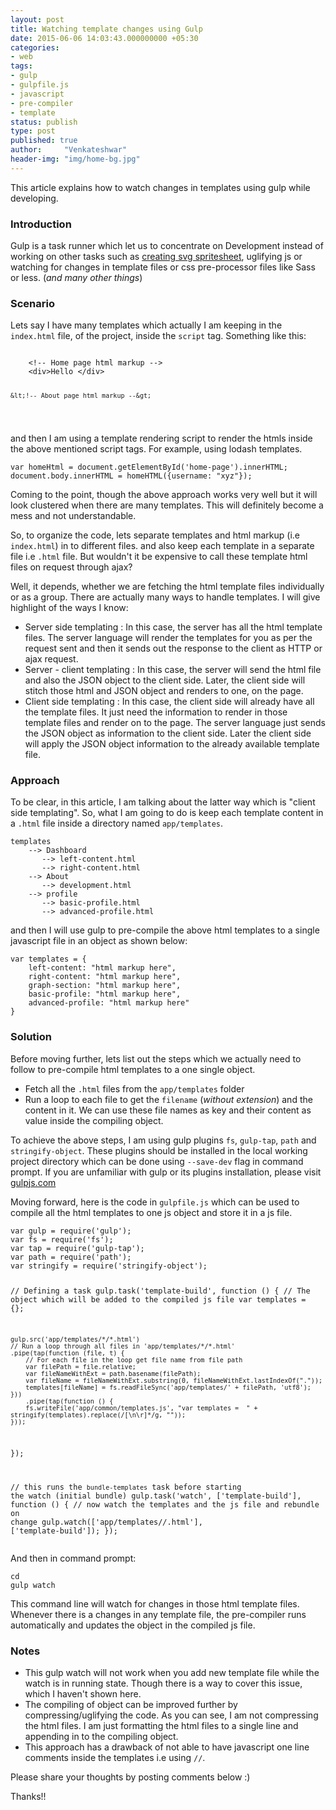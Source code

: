 ```yaml
---
layout: post
title: Watching template changes using Gulp
date: 2015-06-06 14:03:43.000000000 +05:30
categories:
- web
tags:
- gulp
- gulpfile.js
- javascript
- pre-compiler
- template
status: publish
type: post
published: true
author:     "Venkateshwar"
header-img: "img/home-bg.jpg"
---
```

<p>This article explains how to watch changes in templates using gulp while developing. </p>
<h3 id="introduction">Introduction</h3>
<p>Gulp is a task runner which let us to concentrate on Development instead of working on other tasks such as <a href="https://github.com/jkphl/gulp-svg-sprite">creating svg spritesheet</a>, uglifying js or watching for changes in template files or css pre-processor files like Sass or less. (<em>and many other things</em>)</p>
<h3 id="scenario">Scenario</h3>
<p>Lets say I have many templates which actually I am keeping in the <code>index.html</code> file, of the project, inside the <code>script</code> tag. Something like this:</p>
<pre><code>
    &lt;!-- Home page html markup --&gt;
    &lt;div&gt;Hello &lt;/div&gt;



    &lt;!-- About page html markup --&gt;

</code></pre>
<p>and then I am using a template rendering script to render the htmls inside the above mentioned script tags. For example, using lodash templates.</p>
<pre><code>var homeHtml = document.getElementById('home-page').innerHTML;
document.body.innerHTML = homeHTML({username: "xyz"});
</code></pre>
<p>Coming to the point, though the above approach works very well but it will look clustered when there are many templates. This will definitely become a mess and not understandable.</p>
<p>So, to organize the code, lets separate templates and html markup (i.e <code>index.html</code>) in to different files. and also keep each template in a separate file i.e <code>.html</code> file. But wouldn't it be expensive to call these template html files on request through ajax?</p>
<p>Well, it depends, whether we are fetching the html template files individually or as a group. There are actually many ways to handle templates. I will give highlight of the ways I know:</p>
<ul>
<li>Server side templating : In this case, the server has all the html template files. The server language will render the templates for you as per the request sent and then it sends out the response to the client as HTTP or ajax request. </li>
<li>Server - client templating :  In this case, the server will send the html file and also the JSON object to the client side. Later, the client side will stitch those html and JSON object and renders to one, on the page. </li>
<li>Client side templating : In this case, the client side will already have all the template files. It just need the information to render in those template files and render on to the page. The server language just sends the JSON object as information to the client side. Later the client side will apply the JSON object information to the already available template file.</li>
</ul>
<h3 id="approach">Approach</h3>
<p>To be clear, in this article, I am talking about the latter way which is "client side templating".  So, what I am going to do is keep each template content in a <code>.html</code> file inside a directory named <code>app/templates</code>.</p>
<pre><code>templates
    --&gt; Dashboard
       --&gt; left-content.html
       --&gt; right-content.html
    --&gt; About
       --&gt; development.html
    --&gt; profile
       --&gt; basic-profile.html
       --&gt; advanced-profile.html
</code></pre>
<p>and then I will use gulp to pre-compile the above html templates to a single javascript file in an object as shown below:</p>
<pre><code>var templates = {
    left-content: "html markup here",
    right-content: "html markup here",
    graph-section: "html markup here",
    basic-profile: "html markup here",
    advanced-profile: "html markup here"
}
</code></pre>
<h3 id="solution">Solution</h3>
<p>Before moving further, lets list out the steps which we actually need to follow to pre-compile html templates to a one single object.</p>
<ul>
<li>Fetch all the <code>.html</code> files from the <code>app/templates</code> folder</li>
<li>Run a loop to each file to get  the <code>filename</code> (<em>without extension</em>) and the content in it. We can use these file names as key and their content as value inside the compiling object.</li>
</ul>
<p>To achieve the above steps, I am using gulp plugins <code>fs</code>, <code>gulp-tap</code>, <code>path</code> and <code>stringify-object</code>. These plugins should be installed in the local working project directory which can be done using <code>--save-dev</code> flag in command prompt. If you are unfamiliar with gulp or its plugins installation, please visit <a href="http://gulpjs.com/">gulpjs.com</a></p>
<p>Moving forward, here is the code in <code>gulpfile.js</code> which can be used to compile all the html templates to one js object and store it in a js file.</p>
<pre><code>var gulp = require('gulp');
var fs = require('fs');
var tap = require('gulp-tap');
var path = require('path');
var stringify = require('stringify-object');


// Defining a task
gulp.task('template-build', function () {
    // The object which will be added to the compiled js file
    var templates = {};

    gulp.src('app/templates/*/*.html')
    // Run a loop through all files in 'app/templates/*/*.html'
    .pipe(tap(function (file, t) {
        // For each file in the loop get file name from file path
        var filePath = file.relative;
        var fileNameWithExt = path.basename(filePath);
        var fileName = fileNameWithExt.substring(0, fileNameWithExt.lastIndexOf("."));
        templates[fileName] = fs.readFileSync('app/templates/' + filePath, 'utf8');
    }))
        .pipe(tap(function () {
        fs.writeFile('app/common/templates.js', "var templates =  " + stringify(templates).replace(/[\n\r]*/g, ""));
    }));
});

// this runs the `bundle-templates` task before starting the watch (initial bundle)
gulp.task('watch', ['template-build'], function () {
    // now watch the templates and the js file and rebundle on change
    gulp.watch(['app/templates/*/*.html'], ['template-build']);
});
</code></pre>
<p>And then in command prompt:</p>
<pre><code>cd
gulp watch
</code></pre>
<p>This command line will watch for changes in those html template files. Whenever there is a changes in any template file, the pre-compiler runs automatically and updates the object in the compiled js file.</p>
<h3 id="notes">Notes</h3>
<ul>
<li>This gulp watch will not work when you add new template file while the watch is in running state. Though there is a way to cover this issue, which I haven't shown here.</li>
<li>The compiling of object can be improved further by compressing/uglifying the code. As you can see, I am not compressing the html files. I am just formatting the html files to a single line and appending in to the compiling object.</li>
<li>This approach has a drawback of not able to have javascript one line comments inside the templates i.e using <code>//</code>.</li>
</ul>
<p>Please share your thoughts by posting comments below :)</p>
<p>Thanks!!</p>
